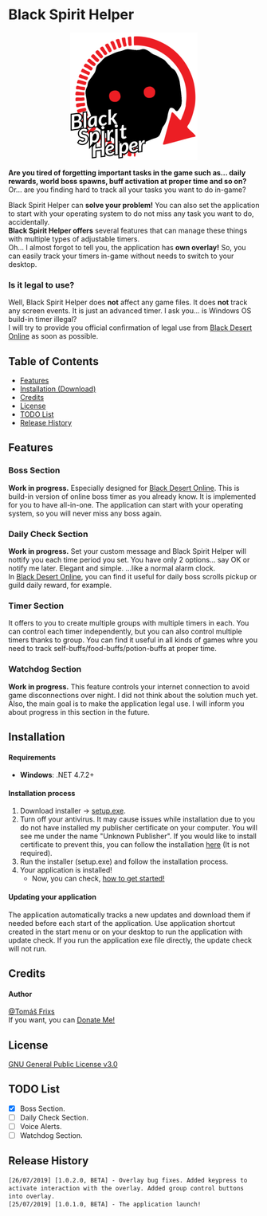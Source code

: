 ﻿# Black Spirit Helper

<p align="center">
    <img src="Resources/logo_red_text_512.png" alt="Logo Black Spirit Helper" width="256" style="text-align:center;">
</p>

**Are you tired of forgetting important tasks in the game such as... daily rewards, world boss spawns, buff activation at proper time and so on?**  
Or... are you finding hard to track all your tasks you want to do in-game?  
  
Black Spirit Helper can **solve your problem!** You can also set the application to start with your operating system to do not miss any task you want to do, accidentally.  
**Black Spirit Helper offers** several features that can manage these things with multiple types of adjustable timers.  
Oh... I almost forgot to tell you, the application has **own overlay!** So, you can easily track your timers in-game without needs to switch to your desktop.
### Is it legal to use?
Well, Black Spirit Helper does **not** affect any game files. It does **not** track any screen events. It is just an advanced timer. I ask you... is Windows OS build-in timer illegal?  
I will try to provide you official confirmation of legal use from [Black Desert Online](https://www.blackdesertonline.com) as soon as possible.

## Table of Contents
- [Features](#features)
- [Installation (Download)](#installation)
- [Credits](#credits)
- [License](#license)
- [TODO List](#todo-list)
- [Release History](#release-history)

## Features
### Boss Section
**Work in progress.** Especially designed for [Black Desert Online](https://www.blackdesertonline.com). This is build-in version of online boss timer as you already know. It is implemented for you to have all-in-one. The application can start with your operating system, so you will never miss any boss again.
### Daily Check Section
**Work in progress.** Set your custom message and Black Spirit Helper will nottify you each time period you set. You have only 2 options... say OK or notify me later. Elegant and simple. ...like a normal alarm clock.  
In [Black Desert Online](https://www.blackdesertonline.com), you can find it useful for daily boss scrolls pickup or guild daily reward, for example.
### Timer Section
It offers to you to create multiple groups with multiple timers in each. You can control each timer independently, but you can also control multiple timers thanks to group. You can find it useful in all kinds of games whre you need to track self-buffs/food-buffs/potion-buffs at proper time.
### Watchdog Section
**Work in progress.** This feature controls your internet connection to avoid game disconnections over night. I did not think about the solution much yet. Also, the main goal is to make the application legal use. I will inform you about progress in this section in the future.

## Installation
#### Requirements
- **Windows**: .NET 4.7.2+

#### Installation process
1. Download installer -> [setup.exe](Release/setup.exe?raw=true).
2. Turn off your antivirus. It may cause issues while installation due to you do not have installed my publisher certificate on your computer. You will see me under the name "Unknown Publisher". If you would like to install certificate to prevent this, you can follow the installation [here](https://github.com/Frixs/BlackSpiritHelper/wiki/Certificate-installation) (It is not required).
3. Run the installer (setup.exe) and follow the installation process.
4. Your application is installed!
    - Now, you can check, [how to get started!](https://github.com/Frixs/BlackSpiritHelper/wiki)
    
#### Updating your application
The application automatically tracks a new updates and download them if needed before each start of the application. Use application shortcut created in the start menu or on your desktop to run the application with update check. If you run the application exe file directly, the update check will not run.

## Credits
#### Author
[@Tomáš Frixs](https://github.com/Frixs)  
If you want, you can [Donate Me!](https://www.paypal.com/cgi-bin/webscr?cmd=_s-xclick&hosted_button_id=QE2V3BNQJVG5W&source=url)

## License
[GNU General Public License v3.0](https://github.com/Frixs/BlackSpiritHelper/blob/master/LICENSE)

## TODO List
- [x] Boss Section.
- [ ] Daily Check Section.
- [ ] Voice Alerts.
- [ ] Watchdog Section.

## Release History
```
[26/07/2019] [1.0.2.0, BETA] - Overlay bug fixes. Added keypress to activate interaction with the overlay. Added group control buttons into overlay.
[25/07/2019] [1.0.1.0, BETA] - The application launch!
```
